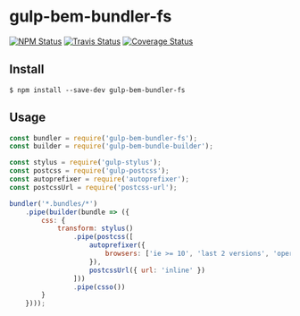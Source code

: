 gulp-bem-bundler-fs
===================

[![NPM Status][npm-img]][npm]
[![Travis Status][test-img]][travis]
[![Coverage Status][coverage-img]][coveralls]

[npm]:          https://www.npmjs.org/package/gulp-bem-bundler-fs
[npm-img]:      https://img.shields.io/npm/v/gulp-bem-bundler-fs.svg

[travis]:       https://travis-ci.org/gulp-bem/gulp-bem-bundler-fs
[test-img]:     https://img.shields.io/travis/gulp-bem/gulp-bem-bundler-fs.svg

[coveralls]:    https://coveralls.io/r/gulp-bem/gulp-bem-bundler-fs
[coverage-img]: https://img.shields.io/coveralls/gulp-bem/gulp-bem-bundler-fs.svg

Install
-------

```
$ npm install --save-dev gulp-bem-bundler-fs
```

Usage
-----

```js
const bundler = require('gulp-bem-bundler-fs');
const builder = require('gulp-bem-bundle-builder');

const stylus = require('gulp-stylus');
const postcss = require('gulp-postcss');
const autoprefixer = require('autoprefixer');
const postcssUrl = require('postcss-url');

bundler('*.bundles/*')
    .pipe(builder(bundle => ({
        css: {
            transform: stylus()
                .pipe(postcss([
                    autoprefixer({
                        browsers: ['ie >= 10', 'last 2 versions', 'opera 12.1', '> 2%']
                    }),
                    postcssUrl({ url: 'inline' })
                ]))
                .pipe(csso())
        }
    })));
```
